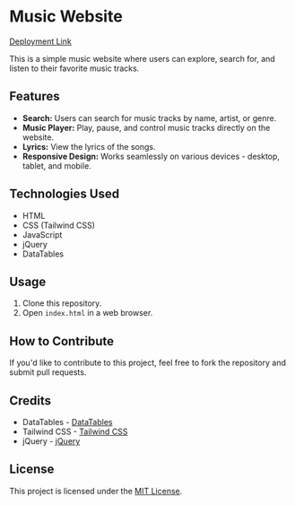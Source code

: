 # Music Website

[Deployment Link](https://music-website-chintamanipala.vercel.app)

This is a simple music website where users can explore, search for, and listen to their favorite music tracks.

## Features

- **Search:** Users can search for music tracks by name, artist, or genre.
- **Music Player:** Play, pause, and control music tracks directly on the website.
- **Lyrics:** View the lyrics of the songs.
- **Responsive Design:** Works seamlessly on various devices - desktop, tablet, and mobile.

## Technologies Used

- HTML
- CSS (Tailwind CSS)
- JavaScript
- jQuery
- DataTables

## Usage

1. Clone this repository.
2. Open `index.html` in a web browser.

## How to Contribute

If you'd like to contribute to this project, feel free to fork the repository and submit pull requests.

## Credits

- DataTables - [DataTables](https://datatables.net/)
- Tailwind CSS - [Tailwind CSS](https://tailwindcss.com/)
- jQuery - [jQuery](https://jquery.com/)

## License

This project is licensed under the [MIT License](LICENSE).
